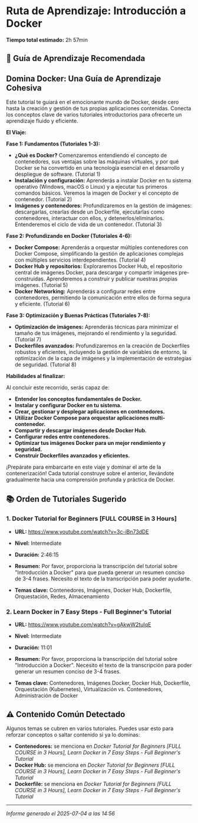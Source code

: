 # Ruta de Aprendizaje: Introducción a Docker

**Tiempo total estimado:** 2h 57min

## 🚀 Guía de Aprendizaje Recomendada

## Domina Docker: Una Guía de Aprendizaje Cohesiva

Este tutorial te guiará en el emocionante mundo de Docker, desde cero hasta la creación y gestión de tus propias aplicaciones contenidas.  Conecta los conceptos clave de varios tutoriales introductorios para ofrecerte un aprendizaje fluido y eficiente.

**El Viaje:**

**Fase 1: Fundamentos (Tutoriales 1-3):**

* **¿Qué es Docker?**  Comenzaremos entendiendo el concepto de contenedores, sus ventajas sobre las máquinas virtuales, y por qué Docker se ha convertido en una tecnología esencial en el desarrollo y despliegue de software. (Tutorial 1)
* **Instalación y configuración:** Aprenderás a instalar Docker en tu sistema operativo (Windows, macOS o Linux) y a ejecutar tus primeros comandos básicos.  Veremos la imagen de Docker y el concepto de contenedor. (Tutorial 2)
* **Imágenes y contenedores:**  Profundizaremos en la gestión de imágenes: descargarlas, crearlas desde un Dockerfile, ejecutarlas como contenedores, interactuar con ellos, y detenerlos/eliminarlos.  Entenderemos el ciclo de vida de un contenedor. (Tutorial 3)

**Fase 2:  Profundizando en Docker (Tutoriales 4-6):**

* **Docker Compose:**  Aprenderás a orquestar múltiples contenedores con Docker Compose, simplificando la gestión de aplicaciones complejas con múltiples servicios interdependientes.  (Tutorial 4)
* **Docker Hub y repositorios:**  Exploraremos Docker Hub, el repositorio central de imágenes Docker, para descargar y compartir imágenes pre-construidas. Aprenderemos a construir y publicar nuestras propias imágenes. (Tutorial 5)
* **Docker Networking:**  Aprenderás a configurar redes entre contenedores, permitiendo la comunicación entre ellos de forma segura y eficiente.  (Tutorial 6)

**Fase 3:  Optimización y Buenas Prácticas (Tutoriales 7-8):**

* **Optimización de imágenes:**  Aprenderás técnicas para minimizar el tamaño de tus imágenes, mejorando el rendimiento y la seguridad. (Tutorial 7)
* **Dockerfiles avanzados:**  Profundizaremos en la creación de Dockerfiles robustos y eficientes, incluyendo la gestión de variables de entorno, la optimización de la capa de imágenes y la implementación de estrategias de seguridad. (Tutorial 8)


**Habilidades al finalizar:**

Al concluir este recorrido, serás capaz de:

* **Entender los conceptos fundamentales de Docker.**
* **Instalar y configurar Docker en tu sistema.**
* **Crear, gestionar y desplegar aplicaciones en contenedores.**
* **Utilizar Docker Compose para orquestar aplicaciones multi-contenedor.**
* **Compartir y descargar imágenes desde Docker Hub.**
* **Configurar redes entre contenedores.**
* **Optimizar tus imágenes Docker para un mejor rendimiento y seguridad.**
* **Construir Dockerfiles avanzados y eficientes.**


¡Prepárate para embarcarte en este viaje y dominar el arte de la contenerización!  Cada tutorial construye sobre el anterior, llevándote gradualmente hacia una comprensión profunda y práctica de Docker.


## 📚 Orden de Tutoriales Sugerido

### 1. Docker Tutorial for Beginners [FULL COURSE in 3 Hours]
- **URL:** <https://www.youtube.com/watch?v=3c-iBn73dDE>
- **Nivel:** Intermediate
- **Duración:** 2:46:15
- **Resumen:** Por favor, proporciona la transcripción del tutorial sobre "Introducción a Docker" para que pueda generar un resumen conciso de 3-4 frases.  Necesito el texto de la transcripción para poder ayudarte.

- **Temas clave:** Contenedores, Imágenes, Docker Hub, Dockerfile, Orquestación, Redes, Almacenamiento

### 2. Learn Docker in 7 Easy Steps - Full Beginner's Tutorial
- **URL:** <https://www.youtube.com/watch?v=gAkwW2tuIqE>
- **Nivel:** Intermediate
- **Duración:** 11:01
- **Resumen:** Por favor, proporciona la transcripción del tutorial sobre "Introducción a Docker".  Necesito el texto de la transcripción para poder generar un resumen conciso de 3-4 frases.

- **Temas clave:** Contenedores, Imágenes Docker, Docker Hub, Dockerfile, Orquestación (Kubernetes), Virtualización vs. Contenedores, Administración de Docker

## ⚠️ Contenido Común Detectado

Algunos temas se cubren en varios tutoriales. Puedes usar esto para reforzar conceptos o saltar contenido si ya lo dominas:

- **Contenedores:** se menciona en *Docker Tutorial for Beginners [FULL COURSE in 3 Hours], Learn Docker in 7 Easy Steps - Full Beginner's Tutorial*
- **Docker Hub:** se menciona en *Docker Tutorial for Beginners [FULL COURSE in 3 Hours], Learn Docker in 7 Easy Steps - Full Beginner's Tutorial*
- **Dockerfile:** se menciona en *Docker Tutorial for Beginners [FULL COURSE in 3 Hours], Learn Docker in 7 Easy Steps - Full Beginner's Tutorial*

---
*Informe generado el 2025-07-04 a las 14:56*